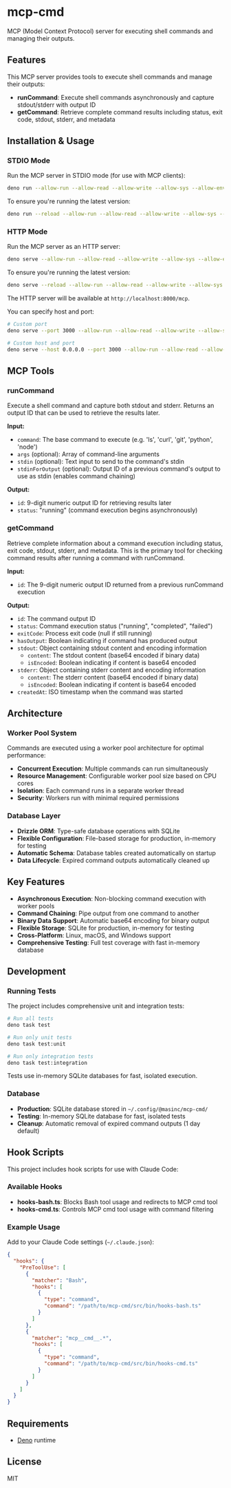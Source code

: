 # mcp-cmd

MCP (Model Context Protocol) server for executing shell commands and managing
their outputs.

## Features

This MCP server provides tools to execute shell commands and manage their
outputs:

- **runCommand**: Execute shell commands asynchronously and capture
  stdout/stderr with output ID
- **getCommand**: Retrieve complete command results including status, exit code,
  stdout, stderr, and metadata

## Installation & Usage

### STDIO Mode

Run the MCP server in STDIO mode (for use with MCP clients):

```bash
deno run --allow-run --allow-read --allow-write --allow-sys --allow-env --allow-ffi --allow-net --unstable-worker-options jsr:@masinc/mcp-cmd/bin/stdio
```

To ensure you're running the latest version:

```bash
deno run --reload --allow-run --allow-read --allow-write --allow-sys --allow-env --allow-ffi --allow-net --unstable-worker-options jsr:@masinc/mcp-cmd/bin/stdio
```

### HTTP Mode

Run the MCP server as an HTTP server:

```bash
deno serve --allow-run --allow-read --allow-write --allow-sys --allow-env --allow-ffi --allow-net --unstable-worker-options jsr:@masinc/mcp-cmd/bin/http
```

To ensure you're running the latest version:

```bash
deno serve --reload --allow-run --allow-read --allow-write --allow-sys --allow-env --allow-ffi --allow-net --unstable-worker-options jsr:@masinc/mcp-cmd/bin/http
```

The HTTP server will be available at `http://localhost:8000/mcp`.

You can specify host and port:

```bash
# Custom port
deno serve --port 3000 --allow-run --allow-read --allow-write --allow-sys --allow-env --allow-ffi --allow-net --unstable-worker-options jsr:@masinc/mcp-cmd/bin/http

# Custom host and port
deno serve --host 0.0.0.0 --port 3000 --allow-run --allow-read --allow-write --allow-sys --allow-env --allow-ffi --allow-net --unstable-worker-options jsr:@masinc/mcp-cmd/bin/http
```

## MCP Tools

### runCommand

Execute a shell command and capture both stdout and stderr. Returns an output ID
that can be used to retrieve the results later.

**Input:**

- `command`: The base command to execute (e.g. 'ls', 'curl', 'git', 'python',
  'node')
- `args` (optional): Array of command-line arguments
- `stdin` (optional): Text input to send to the command's stdin
- `stdinForOutput` (optional): Output ID of a previous command's output to use as
  stdin (enables command chaining)

**Output:**

- `id`: 9-digit numeric output ID for retrieving results later
- `status`: "running" (command execution begins asynchronously)

### getCommand

Retrieve complete information about a command execution including status, exit
code, stdout, stderr, and metadata. This is the primary tool for checking
command results after running a command with runCommand.

**Input:**

- `id`: The 9-digit numeric output ID returned from a previous runCommand execution

**Output:**

- `id`: The command output ID
- `status`: Command execution status ("running", "completed", "failed")
- `exitCode`: Process exit code (null if still running)
- `hasOutput`: Boolean indicating if command has produced output
- `stdout`: Object containing stdout content and encoding information
  - `content`: The stdout content (base64 encoded if binary data)
  - `isEncoded`: Boolean indicating if content is base64 encoded
- `stderr`: Object containing stderr content and encoding information
  - `content`: The stderr content (base64 encoded if binary data)
  - `isEncoded`: Boolean indicating if content is base64 encoded
- `createdAt`: ISO timestamp when the command was started

## Architecture

### Worker Pool System

Commands are executed using a worker pool architecture for optimal performance:

- **Concurrent Execution**: Multiple commands can run simultaneously
- **Resource Management**: Configurable worker pool size based on CPU cores
- **Isolation**: Each command runs in a separate worker thread
- **Security**: Workers run with minimal required permissions

### Database Layer

- **Drizzle ORM**: Type-safe database operations with SQLite
- **Flexible Configuration**: File-based storage for production, in-memory for
  testing
- **Automatic Schema**: Database tables created automatically on startup
- **Data Lifecycle**: Expired command outputs automatically cleaned up

## Key Features

- **Asynchronous Execution**: Non-blocking command execution with worker pools
- **Command Chaining**: Pipe output from one command to another
- **Binary Data Support**: Automatic base64 encoding for binary output
- **Flexible Storage**: SQLite for production, in-memory for testing
- **Cross-Platform**: Linux, macOS, and Windows support
- **Comprehensive Testing**: Full test coverage with fast in-memory database

## Development

### Running Tests

The project includes comprehensive unit and integration tests:

```bash
# Run all tests
deno task test

# Run only unit tests
deno task test:unit

# Run only integration tests  
deno task test:integration
```

Tests use in-memory SQLite databases for fast, isolated execution.

### Database

- **Production**: SQLite database stored in `~/.config/@masinc/mcp-cmd/`
- **Testing**: In-memory SQLite database for fast, isolated tests
- **Cleanup**: Automatic removal of expired command outputs (1 day default)

## Hook Scripts

This project includes hook scripts for use with Claude Code:

### Available Hooks

- **hooks-bash.ts**: Blocks Bash tool usage and redirects to MCP cmd tool
- **hooks-cmd.ts**: Controls MCP cmd tool usage with command filtering

### Example Usage

Add to your Claude Code settings (`~/.claude.json`):

```json
{
  "hooks": {
    "PreToolUse": [
      {
        "matcher": "Bash",
        "hooks": [
          {
            "type": "command",
            "command": "/path/to/mcp-cmd/src/bin/hooks-bash.ts"
          }
        ]
      },
      {
        "matcher": "mcp__cmd__.*",
        "hooks": [
          {
            "type": "command",
            "command": "/path/to/mcp-cmd/src/bin/hooks-cmd.ts"
          }
        ]
      }
    ]
  }
}
```

## Requirements

- [Deno](https://deno.land/) runtime

## License

MIT
